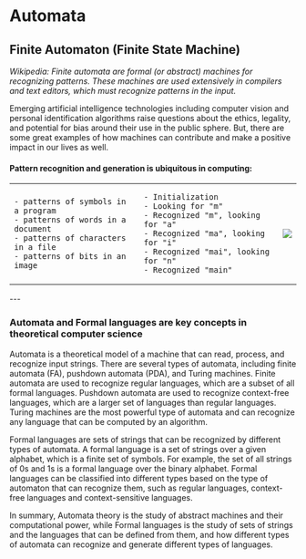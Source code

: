# Automata

## Finite Automaton (Finite State Machine)
_Wikipedia: Finite automata are formal (or abstract) machines for recognizing patterns. These machines are used extensively in compilers and text editors, which must recognize patterns in the input._

Emerging artificial intelligence technologies including computer vision and personal identification algorithms raise questions about the ethics, legality, and potential for bias around their use in the public sphere. But, there are some great examples of how machines can contribute and make a positive impact in our lives as well. 

#### Pattern recognition and generation is ubiquitous in computing:
  
<table>
<tr>
  <td> 
  
    - patterns of symbols in a program
    - patterns of words in a document
    - patterns of characters in a file
    - patterns of bits in an image

  </td>
  <td> 

    - Initialization
    - Looking for "m"
    - Recognized "m", looking for "a"
    - Recognized "ma", looking for "i"
    - Recognized "mai", looking for "n"
    - Recognized "main"

  </td>
    <td> 

<img src="https://i.redd.it/tvrg7bbu3ej41.jpg">

  </td>
</tr>
</table>
---

### Automata and Formal languages are key concepts in theoretical computer science

Automata is a theoretical model of a machine that can read, process, and recognize input strings. There are several types of automata, including finite automata (FA), pushdown automata (PDA), and Turing machines. Finite automata are used to recognize regular languages, which are a subset of all formal languages. Pushdown automata are used to recognize context-free languages, which are a larger set of languages than regular languages. Turing machines are the most powerful type of automata and can recognize any language that can be computed by an algorithm.

Formal languages are sets of strings that can be recognized by different types of automata. A formal language is a set of strings over a given alphabet, which is a finite set of symbols. For example, the set of all strings of 0s and 1s is a formal language over the binary alphabet. Formal languages can be classified into different types based on the type of automaton that can recognize them, such as regular languages, context-free languages and context-sensitive languages.

In summary, Automata theory is the study of abstract machines and their computational power, while Formal languages is the study of sets of strings and the languages that can be defined from them, and how different types of automata can recognize and generate different types of languages.
